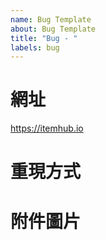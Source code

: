 ```yaml
---
name: Bug Template
about: Bug Template
title: "Bug - "
labels: bug
---
```


# 網址

https://itemhub.io

# 重現方式

# 附件圖片
